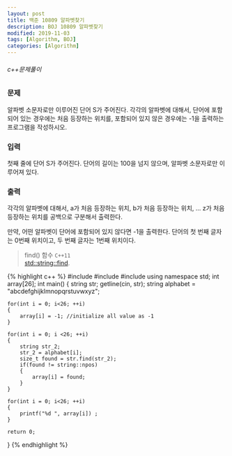 ```yaml
---
layout: post
title: 백준 10809 알파벳찾기
description: BOJ 10809 알파벳찾기
modified: 2019-11-03
tags: [Algorithm, BOJ]
categories: [Algorithm]
---
```

###### c++문제풀이
 
### 문제

알파벳 소문자로만 이루어진 단어 S가 주어진다. 각각의 알파벳에 대해서, 단어에 포함되어 있는 경우에는 처음 등장하는 위치를, 포함되어 있지 않은 경우에는 -1을 출력하는 프로그램을 작성하시오.  


### 입력
첫째 줄에 단어 S가 주어진다. 단어의 길이는 100을 넘지 않으며, 알파벳 소문자로만 이루어져 있다.  

### 출력
각각의 알파벳에 대해서, a가 처음 등장하는 위치, b가 처음 등장하는 위치, ... z가 처음 등장하는 위치를 공백으로 구분해서 출력한다.  

만약, 어떤 알파벳이 단어에 포함되어 있지 않다면 -1을 출력한다. 단어의 첫 번째 글자는 0번째 위치이고, 두 번째 글자는 1번째 위치이다.  

> find() 함수 `` C++11 ``  
> [std::string::find](https://en.cppreference.com/w/cpp/string/basic_string/find).    


{% highlight c++ %}
#include <iostream>
#include <cstdio>
#include <string>
using namespace std;
int array[26];
int main()
{
	string str;
	getline(cin, str);
	string alphabet = "abcdefghijklmnopqrstuvwxyz";
	
	for(int i = 0; i<26; ++i)
	{
		array[i] = -1; //initialize all value as -1
	}
	
	for(int i = 0; i <26; ++i)
	{
		string str_2;
		str_2 = alphabet[i];
		size_t found = str.find(str_2);
		if(found != string::npos)
		{
			array[i] = found;
		}
	}
	
	for(int i = 0; i<26; ++i)
	{
		printf("%d ", array[i]) ;
	}
		
	return 0;
}
{% endhighlight %}







